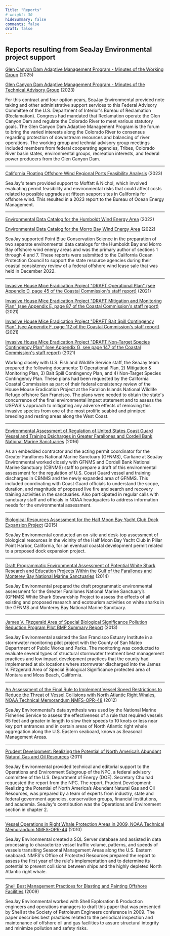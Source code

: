 ```yaml
---
Title: "Reports"
# weight: 30
hideSummary: false
comments: false
draft: false
---
```


## Reports resulting from SeaJay Environmental project support

[Glen Canyon Dam Adaptive Management Program - Minutes of the Working Group](https://www.usbr.gov/uc/progact/amp/amwg/2024-08-22-amwg-meeting/20240822-AMWGMeeting-Minutes-508-AMWQD.pdf) (2025)

[Glen Canyon Dam Adaptive Management Program - Minutes of the Technical Advisory Group](https://documents.coastal.ca.gov/reports/2021/12/Th11b/Th11b-12-2021-appendices.pdf) (2023)

For this contract and four option years, SeaJay Environmental provided note taking and other administrative support services to this Federal Advisory Committee of the U.S. Department of Interior's Bureau of Reclamation (Reclamation). Congress had mandated that Reclamation operate the Glen Canyon Dam and regulate the Colorado River to meet various statutory goals. The Glen Canyon Dam Adaptive Management Program is the forum to bring the varied interests along the Colorado River to consensus regarding protection of downstream resources and balancing of river operations. The working group and technial advisory group meetings included members from federal cooperating agencies, Tribes, Colorado River basin states, environmental groups, recreation interests, and federal power producers from the Glen Canyon Dam.
___

[California Floating Offshore Wind Regional Ports Feasibility Analysis](https://www.boem.gov/sites/default/files/documents/regions/pacific-ocs-region/BOEM-2023-038.pdf#:~:text=The%20purpose%20of%20this%20report%20is%20to%20further,Ports%20Assessment%2C%20BOEM%202023-010%20%28Moffatt%20%26%20Nichol%202023%29) (2023)

SeaJay's team provided support to Moffatt & Nichol, which involved evaluating permit feasibility and environmental risks that could affect costs related to possible upgrades at fifteen seaport sites in California for offshore wind. This resulted in a 2023 report to the Bureau of Ocean Energy Management.

___

[Environmental Data Catalog for the Humboldt Wind Energy Area](https://www.pointblue.org/tools-and-guidance/research/environmental-catalog-for-the-humboldt-wind-area/) (2022)

[Environmental Data Catalog for the Morro Bay Wind Energy Area](https://www.pointblue.org/tools-and-guidance/research/environmental-data-catalog-for-the-morro-bay-wind-energy-area/) (2022)

SeaJay supported Point Blue Conservation Science in the preparation of two separate environmental data catalogs for the Humboldt Bay and Morro Bay offshore wind energy areas and was the primary author of sections 1 through 4 and 7. These reports were submitted to the California Ocean Protection Council to support the state resource agencies during their coastal consistency review of a federal offshore wind lease sale that was held in December 2022. 

___


[Invasive House Mice Eradication Project "DRAFT Operational Plan" (see Appendix D, page 45 of the Coastal Commission's staff report)](https://documents.coastal.ca.gov/reports/2021/12/Th11b/Th11b-12-2021-appendices.pdf) (2021)

[Invasive House Mice Eradication Project "DRAFT Mitigation and Monitoring Plan" (see Appendix E, page 87 of the Coastal Commission's staff report)](https://documents.coastal.ca.gov/reports/2021/12/Th11b/Th11b-12-2021-appendices.pdf) (2021)

[Invasive House Mice Eradication Project "DRAFT Bait Spill Contingency Plan" (see Appendix F, page 112 of the Coastal Commission's staff report)](https://documents.coastal.ca.gov/reports/2021/12/Th11b/Th11b-12-2021-appendices.pdf) (2021)

[Invasive House Mice Eradication Project "DRAFT Non-Target Species Contingency Plan" (see Appendix G, see page 147 of the Coastal Commission's staff report)](https://documents.coastal.ca.gov/reports/2021/12/Th11b/Th11b-12-2021-appendices.pdf) (2021)

Working closely with U.S. Fish and Wildlife Service staff, the SeaJay team prepared the following documents: 1) Operational Plan, 2) Mitigation & Monitoring Plan, 3) Bait Spill Contingency Plan, and 4) Non-Target Species Contingency Plan. These plans had been requested by the California Coastal Commission as part of their federal consistency review of the House Mouse Eradication Project at the Farallon Islands National Wildlife Refuge offshore San Francisco. The plans were needed to obtain the state's concurrence of the final environmental impact statement and to assess the USFWS's approach to mitigating any adverse effects of removing this invasive species from one of the most prolific seabird and pinniped breeding and resting areas along the West Coast.

___

[Environmental Assessment of Regulation of United States Coast Guard Vessel and Training Dsicharges in Greater Farallones and Cordell Bank National Marine Sanctuaries](https://nmsfarallones.blob.core.windows.net/farallones-prod/media/docs/20180816-ea-regulation-of-uscg-discharges.pdf) (2016) 

As an embedded contractor and the acting permit coordinator for the Greater Farallones National Marine Sanctuary (GFNMS), Carliane at SeaJay Environmental worked closely with GFNMS and Cordell Bank National Marine Sanctuary (CBNMS) staff to prepare a draft of this environmental assessment for the regulation of U.S. Coast Guard vessel and training discharges in CBNMS and the newly expanded area of GFNMS. This included coordinating with Coast Guard officials to understand the scope, duration, and magnitude of proposed live fire and search and recovery training activities in the sanctuaries. Also participated in regular calls with sanctuary staff and officials in NOAA headquaters to address information needs for the environmental assessment. 

___

[Biological Resources Assessment for the Half Moon Bay Yacht Club Dock 
Expansion Project](https://smharbor.specialdistrict.org/files/3cb8f6bc3/2016_10_05_HMBYC_Dock_Expansion_Project_Biological%20Assessment_6-10-16.pdf) (2015)

SeaJay Environmental conducted an on-site and desk-top assessment of 
biological resources in the vicinity of the Half Moon Bay Yacht Club in 
Pillar Point Harbor, California, for an eventual coastal development permit 
related to a proposed dock expansion project. 


___


[Draft Programmatic Environmental Assessment of Potential White Shark 
Research and Education Projects Within the Gulf of the Farallones and 
Monterey Bay National Marine 
Sanctuaries](http://farallones.noaa.gov/eco/sharks/pdf/GFNMS_Draft_White_SharkPEA_3-24-14.pdf) 
(2014) 

SeaJay Environmental prepared the draft programmatic environmental 
assessment for the Greater Farallones National Marine Sanctuary’s (GFNMS) 
White Shark Stewardship Project to assess the effects of all existing and 
proposed research and ecotourism activities on white sharks in the GFNMS 
and Monterey Bay National Marine Sanctuary.
___

[James V. Fitzgerald Area of Special Biological Significance Pollution Reduction Program Pilot BMP Summary Report](http://smchealth.org/sites/default/files/docs/EHS/Pilot_Phase_Fitz_Report_130328_final.pdf) (2013)

SeaJay Environmental assisted the San Francisco Estuary Institute in a 
stormwater monitoring pilot project with the County of San Mateo Department of 
Public Works and Parks. The monitoring was conducted to evaluate several 
types of structural stormwater treatment best management practices and low 
impact development practices that the county had implemented at six 
locations where stormwater discharged into the James V. 
Fitzgerald Area of Special Biological Significance protected area of Montara and Moss 
Beach, California.
___

[An Assessment of the Final Rule to Implement Vessel Speed Restrictions to Reduce the Threat of Vessel Collisions with North Atlantic Right Whales, NOAA Technical Memorandum NMFS-OPR-48](https://repository.library.noaa.gov/view/noaa/4207) (2012)

SeaJay Environmental's data synthesis was used by the National Marine Fisheries Service to assess the effectiveness of a rule that required vessels 65 feet and greater in length to slow their speeds to 10 knots or less near key port entrances and in certain areas of North Atlantic right whale aggregation along the U.S. Eastern seaboard, known as Seasonal Management Areas. 
___

[Prudent Development: Realizing the Potential of North America’s Abundant 
Natural Gas and Oil Resources](http://www.npc.org/reports/NARD/NARD_Ops-Environment.pdf) (2011)

SeaJay Environmental provided technical and editorial support to the Operations and Environment Subgroup of the NPC, a federal advisory committee of the U.S. Department of Energy (DOE). Secretary Chu had requested the report from the NPC. The report, Prudent Development: Realizing the Potential of North America’s Abundant Natural Gas and Oil Resources, was prepared by a team of experts from industry, state and federal government agencies, conservation groups, financial institutions, and academia. SeaJay's contribution was the Operations and Environment section in chapter 2.
___

[Vessel Operations in Right Whale Protection Areas in 2009, NOAA Technical Memorandum NMFS-OPR-44](https://www.fisheries.noaa.gov/resource/document/vessel-operations-right-whale-protection-areas-2009)
(2010)

SeaJay Environmental created a SQL Server database and assisted in data processing to characterize vessel traffic volume, patterns, and speeds of vessels transiting Seasonal Management Areas along the U.S. Eastern seaboard. NMFS's Office of Protected Resources prepared the report to assess the first year of the rule's implementation and to determine its potential to prevent collisions between ships and the highly depleted North Atlantic right whale. 
___

[Shell Best Management Practices for Blasting and Painting Offshore Facilities](https://www.onepetro.org/conference-paper/SPE-121052-MS) (2009)

SeaJay Environmental worked with Shell Exploration & Production engineers and operations managers to draft this paper that was presented by Shell at the Society of Petroleum Engineers conference in 2009. The paper describes best practices related to the periodical inspection and maintenance of offshore oil and gas facilities to assure structural integrity and minimize pollution and safety risks.


